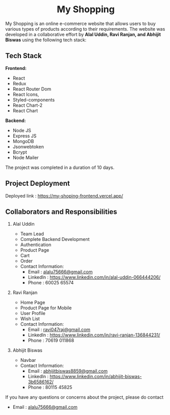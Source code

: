 

<h1> <center>My Shopping</center></h1>

My Shopping is an online e-commerce website that allows users to buy various types of products according to their requirements. The website was developed in a collaborative effort by **Alal Uddin, Ravi Ranjan, and Abhijit Biswas** using the following tech stack:

## Tech Stack

**Frontend:**

- React
- Redux
- React Router Dom
- React Icons,
- Styled-components
- React Chart-2
- React Chart

**Backend:**

- Node JS
- Express JS
- MongoDB
- Jsonwebtoken
- Bcrypt
- Node Mailer

The project was completed in a duration of 10 days.

## Project Deployment

Deployed link : https://my-shoping-frontend.vercel.app/

## Collaborators and Responsibilities

1. Alal Uddin
    * Team Lead
    * Complete Backend Development
    * Authentication
    * Product Page
    * Cart
    * Order
    * Contact Information:
        * Email : alalu75666@gmail.com
        * LinkedIn : https://www.linkedin.com/in/alal-uddin-066444206/
        * Phone : 60025 65574

2. Ravi Ranjan
    * Home Page
    * Product Page for Mobile
    * User Profile
    * Wish List
    * Contact Information:
        * Email : ravi047raj@gmail.com
        * LinkedIn : https://www.linkedin.com/in/ravi-ranjan-136844231/
        * Phone : 70619 011868

3. Abhijit Biswas
    * Navbar
    * Contact Information:
        * Email : abhijitbiswas8859@gmail.com
        * LinkedIn : https://www.linkedin.com/in/abhijit-biswas-3b6586162/
        * Phone : 80115 45825

If you have any questions or concerns about the project, please do contact
  - Email :  alalu75666@gmail.com